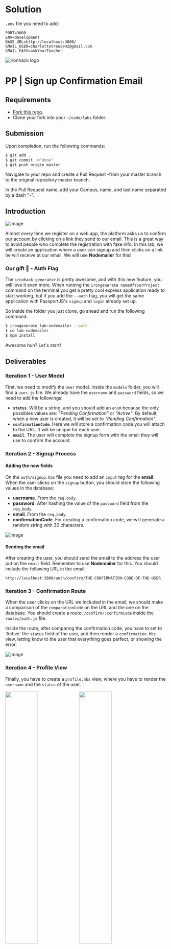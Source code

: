 # Solution

`.env` file you need to add:

```
PORT=3000
ENV=development
BASE_URL=http://localhost:3000/
GMAIL_USER=charlottetreuse42@gmail.com
GMAIL_PASS=askYourTeacher
```


![Ironhack logo](https://i.imgur.com/1QgrNNw.png)

# PP | Sign up Confirmation Email

## Requirements

- [Fork this repo](https://guides.github.com/activities/forking/).
- Clone your fork into your `~/code/labs` folder.

## Submission

Upon completion, run the following commands:

```bash
$ git add .
$ git commit -m"done"
$ git push origin master
```

Navigate to your repo and create a Pull Request -from your master branch to the original repository master branch.

In the Pull Request name, add your Campus, name, and last name separated by a dash "-".

## Introduction

![image](https://user-images.githubusercontent.com/23629340/37091320-032a2cb0-2208-11e8-8b73-27060f1960c3.png)

Almost every time we register on a web app, the platform asks us to confirm our account by clicking on a link they send to our email. This is a great way to avoid people who complete the registration with fake info. In this lab, we will create an application where a user can signup and then clicks on a link he will receive at our email. We will use **Nodemailer** for this!

### Our gift 🎁 - Auth Flag

The `ironhack_generator` is pretty awesome, and with this new feature, you will love it even more. When running the `irongenerate nameOfYourProject` command on the terminal you get a pretty cool express application ready to start working, but if you add the `--auth` flag, you will get the same application with PassportJS's `signup` and `login`  already set up.

So inside the folder you just clone, go ahead and run the following command:

```bash
$ irongenerate lab-nodemailer --auth
$ cd lab-nodemailer
$ npm install
```

Awesome huh? Let's start!

## Deliverables

### Iteration 1 - User Model

First, we need to modify the `User` model. Inside the `models` folder, you will find a `user.js` file. We already have the `username` and `password` fields, so we need to add the followings:

- **`status`**. Will be a string, and you should add an `enum` because the only possibles values are: *"Pending Confirmation"* or *"Active"*. By default, when a new user is created, it will be set to *"Pending Confirmation"*.
- **`confirmationCode`**. Here we will store a confirmation code you will attach to the URL. It will be unique for each user.
- **`email`**. The user will complete the signup form with the email they will use to confirm the account.


### Iteration 2 - Signup Process

#### Adding the new fields

On the `auth/signup.hbs` file you need to add an `input` tag for the **email**. When the user clicks on the `signup` button, you should store the following values in the database:

- **username**. From the `req.body`.
- **password**. After hashing the value of the `password` field from the `req.body`.
- **email**. From the `req.body`.
- **confirmationCode**. For creating a confirmation code, we will generate a random string with 30 characters.

![image](https://user-images.githubusercontent.com/23629340/37097022-bcd833f2-221a-11e8-9dbc-f7eeb950b79d.png)

#### Sending the email

After creating the user, you should send the email to the address the user put on the `email` field. Remember to use **Nodemailer** for this. You should include the following URL in the email:

`http://localhost:3000/auth/confirm/THE-CONFIRMATION-CODE-OF-THE-USER`

### Iteration 3 - Confirmation Route

When the user clicks on the URL we included in the email; we should make a comparison of the `comparationCode` on the URL and the one on the database. You should create a route: `/confirm/:confirmCode` inside the `routes/auth.js` file.

Inside the route, after comparing the confirmation code, you have to set to 'Active' the `status` field of the user, and then render a `confirmation.hbs` view, letting know to the user that everything goes perfect, or showing the error.

![image](https://user-images.githubusercontent.com/23629340/37097564-1113a5d6-221c-11e8-955a-87fa11b85ac0.png)

### Iteration 4 - Profile View

Finally, you have to create a `profile.hbs` view, where you have to render the `username` and the `status` of the user. 

<img src="https://user-images.githubusercontent.com/23629340/37097677-5e117c00-221c-11e8-9307-bb01aac96bb4.png" style="width:45%">

<img src="https://user-images.githubusercontent.com/23629340/37097698-6744d902-221c-11e8-90f1-b680f6dbdd76.png" style="width:45%">

### Bonus! Styling the Email

Sending the email, only with the URL is super boring! Feel free to give some sugar to the design, at the end is `HTML`.

![image](https://user-images.githubusercontent.com/23629340/37099024-ab0d7c9a-221f-11e8-9458-49f813437e2c.png)

